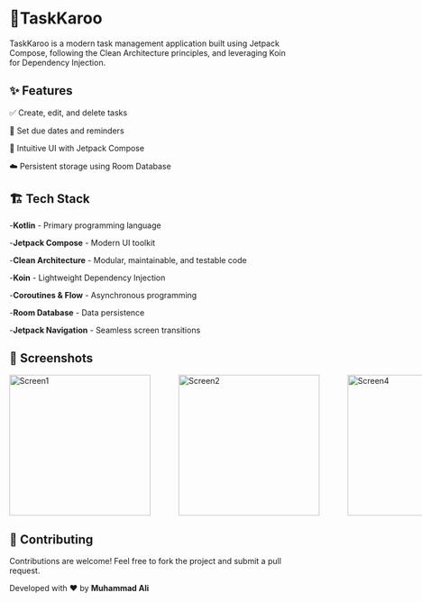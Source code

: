 📝TaskKaroo
====
TaskKaroo is a modern task management application built using Jetpack Compose, following the Clean Architecture principles, and leveraging Koin for Dependency Injection.

✨ Features
---
✅ Create, edit, and delete tasks

📅 Set due dates and reminders

🎨 Intuitive UI with Jetpack Compose

☁️ Persistent storage using Room Database


🏗️ Tech Stack
---

-**Kotlin** - Primary programming language

-**Jetpack Compose** - Modern UI toolkit

-**Clean Architecture** - Modular, maintainable, and testable code

-**Koin** - Lightweight Dependency Injection

-**Coroutines & Flow** - Asynchronous programming

-**Room Database** - Data persistence

-**Jetpack Navigation** - Seamless screen transitions


📸 Screenshots
---
<div style="display: flex; gap: 50px;">
  <img src="https://github.com/user-attachments/assets/6e088afe-d2e5-47e7-ae82-5e7d82628c8a" alt="Screen1" width="250"/>
  <img src="https://github.com/user-attachments/assets/48c2a722-a9a0-4fd0-b764-255959d7e73d" alt="Screen2" width="250"/>
 <img src="https://github.com/user-attachments/assets/81bbcd13-4096-48f1-bbea-53d36fdc5af8" alt="Screen4" width="250"/>
</div>


🤝 Contributing
---
Contributions are welcome! Feel free to fork the project and submit a pull request.

Developed with ❤️ by **Muhammad Ali**

